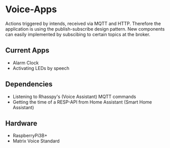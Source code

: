 # Voice-Apps
Actions triggered by intends, received via MQTT and HTTP. Therefore the application is using the publish-subscribe design pattern. New components can easily implemented by subscibing to certain topics at the broker.

## Current Apps
- Alarm Clock
- Activating LEDs by speech

## Dependencies
- Listening to Rhasspy's (Voice Assistant) MQTT commands
- Getting the time of a RESP-API from Home Assistant (Smart Home Assistant)

## Hardware
- RaspberryPi3B+
- Matrix Voice Standard
